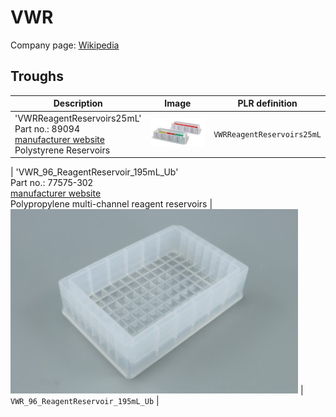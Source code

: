 # VWR

Company page: [Wikipedia](https://en.wikipedia.org/wiki/VWR_International)

## Troughs

| Description               | Image              | PLR definition |
|--------------------|--------------------|--------------------|
| 'VWRReagentReservoirs25mL'<br>Part no.: 89094<br>[manufacturer website](https://us.vwr.com/store/product/4694822/vwr-disposable-pipetting-reservoirs)<br>Polystyrene Reservoirs | ![](img/vwr/VWRReagentReservoirs25mL.jpg) | `VWRReagentReservoirs25mL` |

| 'VWR_96_ReagentReservoir_195mL_Ub'<br>Part no.: 77575-302<br>[manufacturer website](https://www.avantorsciences.com/us/en/product/47763965/vwr-multi-channel-polypropylene-reagent-reservoirs?isCatNumSearch=true&searchedCatalogNumber=77575-302)<br>Polypropylene multi-channel reagent reservoirs | ![](img/vwr/VWR_96_ReagentReservoir_195mL_Ub.jpg) | `VWR_96_ReagentReservoir_195mL_Ub` |